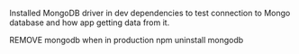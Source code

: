 Installed MongoDB driver in dev dependencies to test connection to Mongo database and how app getting data from it. 

REMOVE mongodb when in production
npm uninstall mongodb